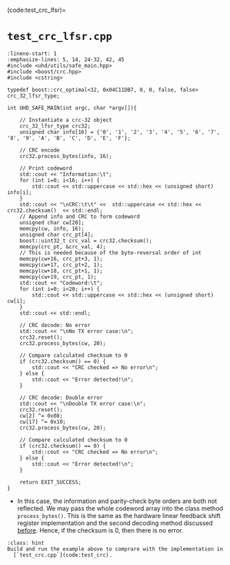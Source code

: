 (code:test_crc_lfsr)=
# `test_crc_lfsr.cpp`

```{code-block}  c++
:lineno-start: 1
:emphasize-lines: 5, 14, 24-32, 42, 45
#include <uhd/utils/safe_main.hpp>
#include <boost/crc.hpp>
#include <cstring>

typedef boost::crc_optimal<32, 0x04C11DB7, 0, 0, false, false> crc_32_lfsr_type; 

int UHD_SAFE_MAIN(int argc, char *argv[]){

    // Instantiate a crc-32 object
    crc_32_lfsr_type crc32;
    unsigned char info[16] = {'0', '1', '2', '3', '4', '5', '6', '7', '8', '9', 'A', 'B', 'C', 'D', 'E', 'F'};
	
    // CRC encode
    crc32.process_bytes(info, 16);

    // Print codeword
    std::cout << "Information:\t"; 
    for (int i=0; i<16; i++) {
        std::cout << std::uppercase << std::hex << (unsigned short) info[i];
    } 
    std::cout << "\nCRC:\t\t" <<  std::uppercase << std::hex << crc32.checksum()  << std::endl;
    // Append info and CRC to form codeword
    unsigned char cw[20];
    memcpy(cw, info, 16);
    unsigned char crc_pt[4];
    boost::uint32_t crc_val = crc32.checksum();
    memcpy(crc_pt, &crc_val, 4);
    // This is needed because of the byte-reversal order of int
    memcpy(cw+16, crc_pt+3, 1);
    memcpy(cw+17, crc_pt+2, 1);
    memcpy(cw+18, crc_pt+1, 1);
    memcpy(cw+19, crc_pt, 1);
    std::cout << "Codeword:\t";
    for (int i=0; i<20; i++) {
        std::cout << std::uppercase << std::hex << (unsigned short) cw[i];
    }
    std::cout << std::endl;
	
    // CRC decode: No error
    std::cout << "\nNo TX error case:\n";
    crc32.reset();
    crc32.process_bytes(cw, 20);

    // Compare calculated checksum to 0
    if (crc32.checksum() == 0) {
        std::cout << "CRC checked => No error\n";
    } else {
        std::cout << "Error detected!\n";
    }

    // CRC decode: Double error
    std::cout << "\nDouble TX error case:\n";
    crc32.reset();
    cw[2] ^= 0x08;
    cw[17] ^= 0x10;
    crc32.process_bytes(cw, 20);

    // Compare calculated checksum to 0
    if (crc32.checksum() == 0) {
        std::cout << "CRC checked => No error\n";
    } else {
        std::cout << "Error detected!\n";
    }

    return EXIT_SUCCESS;
}
```
* In this case, the information and parity-check byte orders are both
  not reflected. We may pass the whole codeword array into the class
  method `process_bytes()`.  This is the same as the hardware linear
  feedback shift register implementation and the second decoding
  method discussed [before](sec:boostcrc). Hence, if the checksum is
  $0$, then there is no error.
```{admonition} Experiment
:class: hint
Build and run the example above to comprare with the implementation in
  [`test_crc.cpp`](code:test_crc).
```
